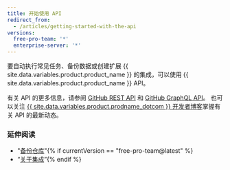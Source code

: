 ```yaml
---
title: 开始使用 API
redirect_from:
  - /articles/getting-started-with-the-api
versions:
  free-pro-team: '*'
  enterprise-server: '*'
---
```


要自动执行常见任务、备份数据或创建扩展 {{ site.data.variables.product.product_name }} 的集成，可以使用 {{ site.data.variables.product.product_name }} API。

有关 API 的更多信息，请参阅 [GitHub REST API](/rest) 和 [GitHub GraphQL API](/graphql)。 也可以关注 [{{ site.data.variables.product.prodname_dotcom }} 开发者博客](https://developer.github.com/changes/)掌握有关 API 的最新动态。

### 延伸阅读

- "[备份仓库](/articles/backing-up-a-repository)"{% if currentVersion == "free-pro-team@latest" %}
- “[关于集成](/articles/about-integrations)”{% endif %}
